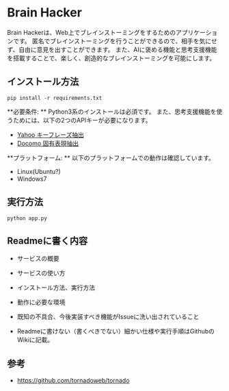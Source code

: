 # Brain	Hacker
Brain Hackerは、Web上でブレインストーミングをするためのアプリケーションです。
匿名でブレインストーミングを行うことができるので、相手を気にせず、自由に意見を出すことができます。
また、AIに褒める機能と思考支援機能を搭載することで、楽しく、創造的なブレインストーミングを可能にします。

## インストール方法
`pip install -r requirements.txt`

**必要条件: ** Python3系のインストールは必須です。
また、思考支援機能を使うためには、以下の2つのAPIキーが必要になります。
* [Yahoo キーフレーズ抽出](http://developer.yahoo.co.jp/webapi/jlp/keyphrase/v1/extract.html)
* [Docomo 固有表現抽出](https://dev.smt.docomo.ne.jp/?p=docs.api.page&api_name=language_analysis&p_name=api_2#tag01)

**プラットフォーム: ** 以下のプラットフォームでの動作は確認しています。
* Linux(Ubuntu?)
* Windows7

## 実行方法
`python app.py`


## Readmeに書く内容
* サービスの概要
* サービスの使い方
* インストール方法、実行方法
* 動作に必要な環境


* 既知の不具合、今後実装すべき機能がIssueに洗い出されていること
* Readmeに書けない（書くべきでない）細かい仕様や実行手順はGithubのWikiに記載。

## 参考
* https://github.com/tornadoweb/tornado
